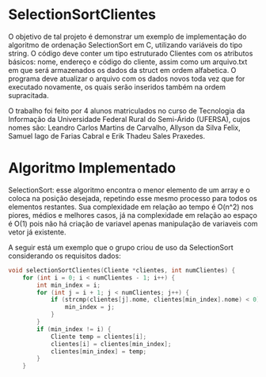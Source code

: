 # SelectionSortClientes
O objetivo de tal projeto é demonstrar um exemplo de implementação do algoritmo de ordenação SelectionSort em C, utilizando variáveis do tipo string.
O código deve conter um tipo estruturado Clientes com os atributos básicos: nome, endereço e código do cliente, assim como um arquivo.txt em que será
armazenados os dados da struct em ordem alfabetica. O programa deve atualizar o arquivo com os dados novos toda vez que for executado novamente, os quais
serão inseridos também na ordem supracitada. 

O trabalho foi feito por 4 alunos matriculados no curso de Tecnologia da Informação da Universidade Federal Rural do Semi-Árido (UFERSA), cujos nomes são:
Leandro Carlos Martins de Carvalho, Allyson da Silva Felix, Samuel Iago de Farias Cabral e Erik Thadeu Sales Praxedes.
# Algoritmo Implementado
SelectionSort: esse algoritmo encontra o menor elemento de um array e o coloca na posição desejada, repetindo esse mesmo processo para todos os elementos restantes. 
Sua complexidade em relação ao tempo é O(n^2) nos piores, médios e melhores casos, já na complexidade em relação ao espaço é O(1) pois não há criação de variavel apenas manipulação de variaveis com vetor já existente.

A seguir está um exemplo que o grupo criou de uso da SelectionSort considerando os requisitos dados:
```c
void selectionSortClientes(Cliente *clientes, int numClientes) {
    for (int i = 0; i < numClientes - 1; i++) { 
        int min_index = i; 
        for (int j = i + 1; j < numClientes; j++) {
            if (strcmp(clientes[j].nome, clientes[min_index].nome) < 0) { 
                min_index = j; 
            }
        }
        if (min_index != i) { 
            Cliente temp = clientes[i]; 
            clientes[i] = clientes[min_index]; 
            clientes[min_index] = temp; 
        }
    } 
```

